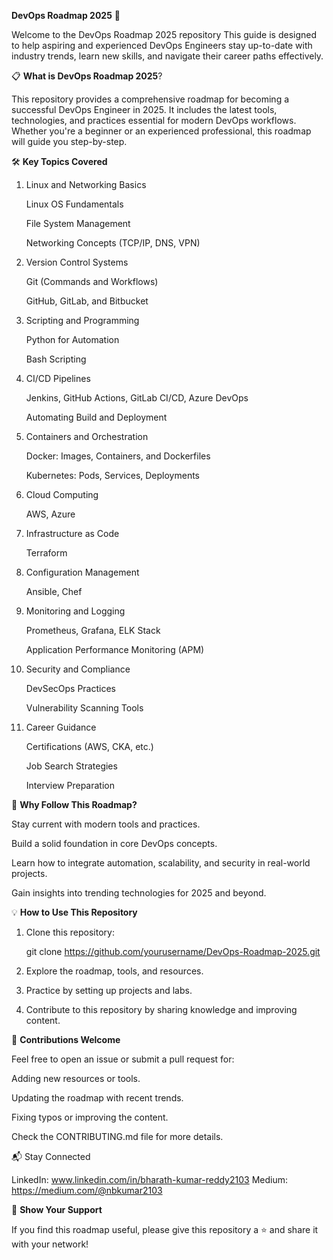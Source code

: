 **DevOps Roadmap 2025** 🚀

Welcome to the DevOps Roadmap 2025 repository This guide is designed to help aspiring and experienced DevOps Engineers stay up-to-date with industry trends, learn new skills, and navigate their career paths effectively.

📋 **What is DevOps Roadmap 2025**?

This repository provides a comprehensive roadmap for becoming a successful DevOps Engineer in 2025. It includes the latest tools, technologies, and practices essential for modern DevOps workflows. Whether you're a beginner or an experienced professional, this roadmap will guide you step-by-step.

🛠️ **Key Topics Covered**

1. Linux and Networking Basics

   Linux OS Fundamentals

   File System Management

   Networking Concepts (TCP/IP, DNS, VPN)

2. Version Control Systems

   Git (Commands and Workflows)

   GitHub, GitLab, and Bitbucket

3. Scripting and Programming

   Python for Automation

   Bash Scripting

4. CI/CD Pipelines

   Jenkins, GitHub Actions, GitLab CI/CD, Azure DevOps

   Automating Build and Deployment

5. Containers and Orchestration

   Docker: Images, Containers, and Dockerfiles

   Kubernetes: Pods, Services, Deployments

6. Cloud Computing

   AWS, Azure

7. Infrastructure as Code
   
   Terraform

8. Configuration Management

   Ansible, Chef

9. Monitoring and Logging

   Prometheus, Grafana, ELK Stack

   Application Performance Monitoring (APM)

10. Security and Compliance

    DevSecOps Practices

    Vulnerability Scanning Tools

11. Career Guidance

    Certifications (AWS, CKA, etc.)

    Job Search Strategies

    Interview Preparation

🎯 **Why Follow This Roadmap?**

Stay current with modern tools and practices.

Build a solid foundation in core DevOps concepts.

Learn how to integrate automation, scalability, and security in real-world projects.

Gain insights into trending technologies for 2025 and beyond.

💡 **How to Use This Repository**

1. Clone this repository:

   git clone https://github.com/yourusername/DevOps-Roadmap-2025.git

2. Explore the roadmap, tools, and resources.

3. Practice by setting up projects and labs.

4. Contribute to this repository by sharing knowledge and improving content.

🤝 **Contributions Welcome**

Feel free to open an issue or submit a pull request for:

Adding new resources or tools.

Updating the roadmap with recent trends.

Fixing typos or improving the content.


Check the CONTRIBUTING.md file for more details.

📬 Stay Connected

LinkedIn: www.linkedin.com/in/bharath-kumar-reddy2103
Medium: https://medium.com/@nbkumar2103

🌟 **Show Your Support**

If you find this roadmap useful, please give this repository a ⭐ and share it with your network!
